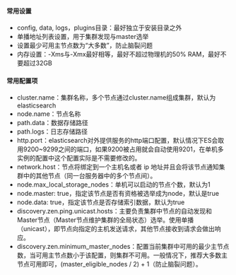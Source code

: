 #### 常用设置
- config, data, logs，plugins目录：最好独立于安装目录之外
- 单播地址列表设置，用于集群发现与master选举
- 设置最少可用主节点数为“大多数”，防止脑裂问题
- 内存设置：-Xms与-Xmx最好相等，最好不超过物理机的50% RAM，最好不要超过32GB


#### 常用配置项
- cluster.name：集群名称，多个节点通过cluster.name组成集群，默认为elasticsearch
- node.name：节点名称
- path.data：数据存储路径
- path.logs：日志存储路径
- http.port：elasticsearch对外提供服务的http端口配置，默认情况下ES会取用9200~9299之间的端口，如果9200被占用就会自动使用9201，在单机多实例的配置中这个配置实际是不需要修改的。
- network.host：节点将绑定到一个主机名或者 ip 地址并且会将该节点通知集群中的其他节点（同一台服务器中的多个节点间）。
- node.max_local_storage_nodes：单机可以启动的节点个数，默认为1
- node.master: true，指定该节点是否有资格被选举成为node，默认是true
- node.data: true，指定该节点是否存储索引数据，默认为true
- discovery.zen.ping.unicast.hosts：主要负责集群中节点的自动发现和Master节点（Master节点维护集群的全局状态）选举。使用单播（unicast），即节点向指定的主机发送请求，其他节点接收到请求会做出响应。
- discovery.zen.minimum_master_nodes：配置当前集群中可用的最少主节点数，当可用主节点数小于该配置，则集群不可用。一般情况下，推荐大多数主节点可用即可，(master_eligible_nodes / 2) + 1（防止脑裂问题）。